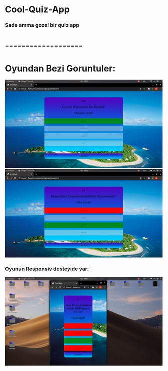 # Cool-Quiz-App
### Sade amma gozel bir quiz app
# -------------------
# Oyundan Bezi Goruntuler:
![sekil](https://github.com/Abdullah-V/Cool-Quiz-App/blob/master/readme-images/duz.png)
![sekil](https://github.com/Abdullah-V/Cool-Quiz-App/blob/master/readme-images/sehv.png)
### Oyunun Responsiv desteyide var:
![sekil](https://github.com/Abdullah-V/Cool-Quiz-App/blob/master/readme-images/bitti.png)
